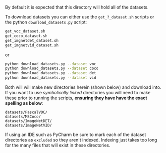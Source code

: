 By default it is expected that this directory will hold all of the datasets.

To download datasets you can either use the `get_?_dataset.sh` scripts or 
the python `download_datasets.py` script:
``` bash
get_voc_dataset.sh
get_coco_dataset.sh
get_imgnetdet_dataset.sh
get_imgnetvid_dataset.sh
```
or
``` bash
python download_datasets.py --dataset voc
python download_datasets.py --dataset coco
python download_datasets.py --dataset det
python download_datasets.py --dataset vid
```

Both will will make new directories
herein (shown below) and download into. If you want to use 
_symbolically linked_ directories you will need to make these prior to
running the scripts, **ensuring they have have the exact spelling as below**:

```
datasets/PascalVOC/
datasets/MSCoco/
datasets/ImageNetDET/
datasets/ImageNetVID/
```

If using an IDE such as PyCharm be sure to mark each of the
dataset directories as `excluded` so they aren't indexed. Indexing just
takes too long for the many files that will exist in these directories.